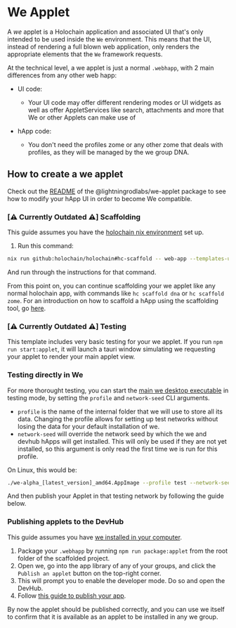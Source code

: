 # We Applet

A *we* applet is a Holochain application and associated UI that's only intended to be used inside the `We` environment. This means that the UI, instead of rendering a full blown web application, only renders the appropriate elements that the `We` framework requests.

At the technical level, a we applet is just a normal `.webhapp`, with 2 main differences from any other web happ:

- UI code:
  - Your UI code may offer different rendering modes or UI widgets as well as offer AppletServices like search, attachments and more that We or other Applets can make use of

- hApp code:
  - You don't need the profiles zome or any other zome that deals with profiles, as they will be managed by the we group DNA.

##  How to create a we applet

Check out the [README](../ui/libs/we-applet/README.md) of the @lightningrodlabs/we-applet package to see how to modify your hApp UI in order to become We compatible.

### [⚠️ Currently Outdated ⚠️] Scaffolding

This guide assumes you have the [holochain nix environment](https://developer.holochain.org/quick-start/) set up.

1. Run this command:

```bash
nix run github:holochain/holochain#hc-scaffold -- web-app --templates-url https://github.com/lightningrodlabs/we
```

And run through the instructions for that command.

From this point on, you can continue scaffolding your we applet like any normal holochain app, with commands like `hc scaffold dna` or `hc scaffold zome`. For an introduction on how to scaffold a hApp using the scaffolding tool, go [here](https://developer.holochain.org/get-building/).

### [⚠️ Currently Outdated ⚠️] Testing

This template includes very basic testing for your we applet. If you run `npm run start:applet`, it will launch a tauri window simulating we requesting your applet to render your main applet view.

### Testing directly in We

For more thorought testing, you can start the [main we desktop executable](https://github.com/lightningrodlabs/we/releases) in testing mode, by setting the `profile` and `network-seed` CLI arguments.

- `profile` is the name of the internal folder that we will use to store all its data. Changing the profile allows for setting up test networks without losing the data for your default installation of we.
- `network-seed` will override the network seed by which the we and devhub hApps will get installed. This will only be used if they are not yet installed, so this argument is only read the first time we is run for this profile.

On Linux, this would be:

```bash
./we-alpha_[latest_version]_amd64.AppImage --profile test --network-seed test
```

And then publish your Applet in that testing network by following the guide below.

### Publishing applets to the DevHub

This guide assumes you have [we installed in your computer](https://github.com/lightningrodlabs/we/releases).

1. Package your `.webhapp` by running `npm run package:applet` from the root folder of the scaffolded project.
2. Open we, go into the app library of any of your groups, and click the `Publish an applet` button on the top-right corner.
3. This will prompt you to enable the developer mode. Do so and open the DevHub.
4. Follow [this guide to publish your app](https://github.com/holochain/launcher#publishing-and-updating-an-app-in-the-app-store).

By now the applet should be published correctly, and you can use we itself to confirm that it is available as an applet to be installed in any we group.
